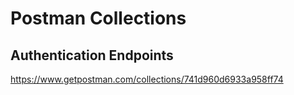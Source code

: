 # Postman Collections

## Authentication Endpoints

https://www.getpostman.com/collections/741d960d6933a958ff74